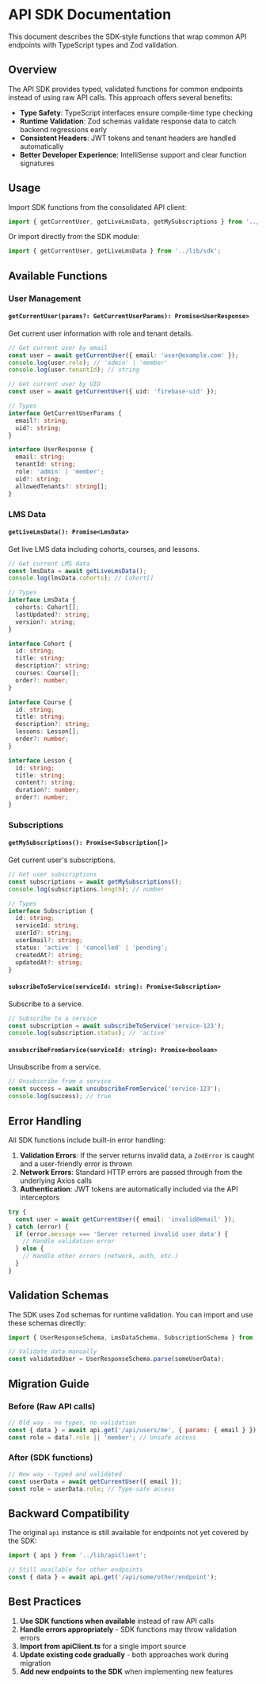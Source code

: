 # API SDK Documentation

This document describes the SDK-style functions that wrap common API endpoints with TypeScript types and Zod validation.

## Overview

The API SDK provides typed, validated functions for common endpoints instead of using raw API calls. This approach offers several benefits:

- **Type Safety**: TypeScript interfaces ensure compile-time type checking
- **Runtime Validation**: Zod schemas validate response data to catch backend regressions early
- **Consistent Headers**: JWT tokens and tenant headers are handled automatically
- **Better Developer Experience**: IntelliSense support and clear function signatures

## Usage

Import SDK functions from the consolidated API client:

```typescript
import { getCurrentUser, getLiveLmsData, getMySubscriptions } from '../lib/apiClient';
```

Or import directly from the SDK module:

```typescript
import { getCurrentUser, getLiveLmsData } from '../lib/sdk';
```

## Available Functions

### User Management

#### `getCurrentUser(params?: GetCurrentUserParams): Promise<UserResponse>`

Get current user information with role and tenant details.

```typescript
// Get current user by email
const user = await getCurrentUser({ email: 'user@example.com' });
console.log(user.role); // 'admin' | 'member'
console.log(user.tenantId); // string

// Get current user by UID
const user = await getCurrentUser({ uid: 'firebase-uid' });

// Types
interface GetCurrentUserParams {
  email?: string;
  uid?: string;
}

interface UserResponse {
  email: string;
  tenantId: string;
  role: 'admin' | 'member';
  uid?: string;
  allowedTenants?: string[];
}
```

### LMS Data

#### `getLiveLmsData(): Promise<LmsData>`

Get live LMS data including cohorts, courses, and lessons.

```typescript
// Get current LMS data
const lmsData = await getLiveLmsData();
console.log(lmsData.cohorts); // Cohort[]

// Types
interface LmsData {
  cohorts: Cohort[];
  lastUpdated?: string;
  version?: string;
}

interface Cohort {
  id: string;
  title: string;
  description?: string;
  courses: Course[];
  order?: number;
}

interface Course {
  id: string;
  title: string;
  description?: string;
  lessons: Lesson[];
  order?: number;
}

interface Lesson {
  id: string;
  title: string;
  content?: string;
  duration?: number;
  order?: number;
}
```

### Subscriptions

#### `getMySubscriptions(): Promise<Subscription[]>`

Get current user's subscriptions.

```typescript
// Get user subscriptions
const subscriptions = await getMySubscriptions();
console.log(subscriptions.length); // number

// Types
interface Subscription {
  id: string;
  serviceId: string;
  userId?: string;
  userEmail?: string;
  status: 'active' | 'cancelled' | 'pending';
  createdAt?: string;
  updatedAt?: string;
}
```

#### `subscribeToService(serviceId: string): Promise<Subscription>`

Subscribe to a service.

```typescript
// Subscribe to a service
const subscription = await subscribeToService('service-123');
console.log(subscription.status); // 'active'
```

#### `unsubscribeFromService(serviceId: string): Promise<boolean>`

Unsubscribe from a service.

```typescript
// Unsubscribe from a service
const success = await unsubscribeFromService('service-123');
console.log(success); // true
```

## Error Handling

All SDK functions include built-in error handling:

1. **Validation Errors**: If the server returns invalid data, a `ZodError` is caught and a user-friendly error is thrown
2. **Network Errors**: Standard HTTP errors are passed through from the underlying Axios calls
3. **Authentication**: JWT tokens are automatically included via the API interceptors

```typescript
try {
  const user = await getCurrentUser({ email: 'invalid@email' });
} catch (error) {
  if (error.message === 'Server returned invalid user data') {
    // Handle validation error
  } else {
    // Handle other errors (network, auth, etc.)
  }
}
```

## Validation Schemas

The SDK uses Zod schemas for runtime validation. You can import and use these schemas directly:

```typescript
import { UserResponseSchema, LmsDataSchema, SubscriptionSchema } from '../lib/apiClient';

// Validate data manually
const validatedUser = UserResponseSchema.parse(someUserData);
```

## Migration Guide

### Before (Raw API calls)

```javascript
// Old way - no types, no validation
const { data } = await api.get('/api/users/me', { params: { email } });
const role = data?.role || 'member'; // Unsafe access
```

### After (SDK functions)

```typescript
// New way - typed and validated
const userData = await getCurrentUser({ email });
const role = userData.role; // Type-safe access
```

## Backward Compatibility

The original `api` instance is still available for endpoints not yet covered by the SDK:

```typescript
import { api } from '../lib/apiClient';

// Still available for other endpoints
const { data } = await api.get('/api/some/other/endpoint');
```

## Best Practices

1. **Use SDK functions when available** instead of raw API calls
2. **Handle errors appropriately** - SDK functions may throw validation errors
3. **Import from apiClient.ts** for a single import source
4. **Update existing code gradually** - both approaches work during migration
5. **Add new endpoints to the SDK** when implementing new features